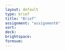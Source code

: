 ```yaml
---
layout: default
type: brief
title: "Brief"
assignment: "assignment6"
sort:
deck:
brightspace:
formsum:
---
```

